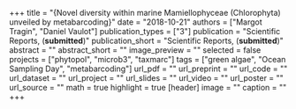+++
title = "{Novel diversity within marine Mamiellophyceae (Chlorophyta) unveiled by metabarcoding}"
date = "2018-10-21"
authors = ["Margot Tragin", "Daniel Vaulot"]
publication_types = ["3"]
publication = "Scientific Reports, (**submitted**)"
publication_short = "Scientific Reports, (**submitted**)"
abstract = ""
abstract_short = ""
image_preview = ""
selected = false
projects = ["phytopol", "microb3", "taxmarc"]
tags = ["green algae", "Ocean Sampling Day", "metabarcoding"]
url_pdf = ""
url_preprint = ""
url_code = ""
url_dataset = ""
url_project = ""
url_slides = ""
url_video = ""
url_poster = ""
url_source = ""
math = true
highlight = true
[header]
image = ""
caption = ""
+++
